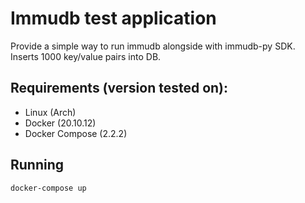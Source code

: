 # Immudb test application

Provide a simple way to run immudb alongside with immudb-py SDK.
Inserts 1000 key/value pairs into DB.


## Requirements (version tested on):

- Linux (Arch)
- Docker (20.10.12)
- Docker Compose (2.2.2)

## Running

```
docker-compose up
```

